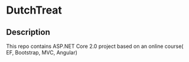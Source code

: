 # DutchTreat
## Description

This repo contains ASP.NET Core 2.0 project based on an online course( EF, Bootstrap, MVC, Angular)